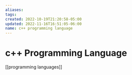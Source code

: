 ```yaml
---
aliases: 
tags: 
created: 2022-10-19T21:20:58-05:00
updated: 2022-11-16T16:51:05-06:00
name: c++ programming language
---
```

# c++ Programming Language

[[programming languages]]